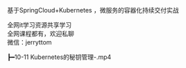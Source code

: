 基于SpringCloud+Kubernetes ，微服务的容器化持续交付实战

全网it学习资源共享学习<br>全网课程都有，欢迎私聊<br>微信：jerryttom<br>

┣━10-11 Kubernetes的秘钥管理-.mp4